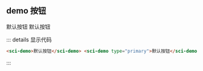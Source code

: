 
## demo 按钮

<sci-demo>默认按钮</sci-demo>
<sci-demo type="primary">默认按钮</sci-demo>

::: details 显示代码

```html
<sci-demo>默认按钮</sci-demo> <sci-demo type="primary">默认按钮</sci-demo>
```

:::
